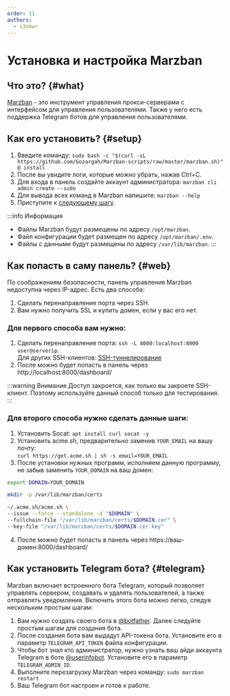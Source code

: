 ```yaml
---
order: 11
authors:
  - s3nkwr
---
```


# Установка и настройка Marzban

## Что это? {#what}

[Marzban](https://gozargah.github.io/marzban/ru/) - это инструмент управления прокси-серверами с интерфейсом для управления пользователями. Также у него есть поддержка Telegram ботов для управления пользователями.

## Как его установить? {#setup}

1. Введите команду: `sudo bash -c "$(curl -sL https://github.com/Gozargah/Marzban-scripts/raw/master/marzban.sh)" @ install`
2. После вы увидите логи, которые можно убрать, нажав Ctrl+C.
3. Для входа в панель создайте аккаунт администратора: `marzban cli admin create --sudo`
4. Для вывода всех команд в Marzban напишите: `marzban --help`
5. Приступите к [следующему шагу](#web).

:::info Информация

- Файлы Marzban будут размещены по адресу `/opt/marzban`.
- Файл конфигурации будет размещен по адресу `/opt/marzban/.env`.
- Файлы с данными будут размещены по адресу `/var/lib/marzban`.
:::

## Как попасть в саму панель? {#web}

По соображениям безопасности, панель управления Marzban недоступна через IP-адрес. Есть два способа:

1. Сделать перенаправление порта через SSH.
2. Вам нужно получить SSL и купить домен, если у вас его нет.

### Для первого способа вам нужно:

1. Сделать перенаправление порта: `ssh -L 8000:localhost:8000 user@serverip`. \
   Для других SSH-клиентов: [SSH-туннелирование](/vds/sshtunnel)
2. После можно будет попасть в панель через http://localhost:8000/dashboard/

:::warning Внимание
Доступ закроется, как только вы закроете SSH-клиент. Поэтому используйте данный способ только для тестирования.
:::

### Для второго способа нужно сделать данные шаги:

1. Установить Socat: `apt install curl socat -y`
2. Установить acme.sh, предварительно заменив `YOUR_EMAIL` на вашу почту: \
   `curl https://get.acme.sh | sh -s email=YOUR_EMAIL`
3. После установки нужных программ, исполняем данную программу, не забыв заменить `YOUR_DOMAIN` на ваш домен:

```bash
export DOMAIN=YOUR_DOMAIN

mkdir -p /var/lib/marzban/certs

~/.acme.sh/acme.sh \
--issue --force --standalone -d "$DOMAIN" \
--fullchain-file "/var/lib/marzban/certs/$DOMAIN.cer" \
--key-file "/var/lib/marzban/certs/$DOMAIN.cer.key"
```

4. После можно будет попасть в панель через https://ваш-домен:8000/dashboard/

## Как установить Telegram бота? {#telegram}

Marzban включает встроенного бота Telegram, который позволяет управлять сервером, создавать и удалять пользователей, а также отправлять уведомления. Включить этого бота можно легко, следуя нескольким простым шагам:

1. Вам нужно создать своего бота в [@botfather](https://t.me/botfather). Далее следуйте простым шагам для создания бота.
2. После создания бота вам выдадут API-токена бота. Установите его в параметр `TELEGRAM_API_TOKEN` файла конфигурации.
3. Чтобы бот знал кто администратор, нужно узнать ваш айди аккаунта Telegram в боте [@userinfobot](https://t.me/userinfobot). Установите его в параметр `TELEGRAM_ADMIN_ID`.
4. Выполните перезагрузку Marzban через команду: `sudo marzban restart`
5. Ваш Telegram бот настроен и готов к работе.
